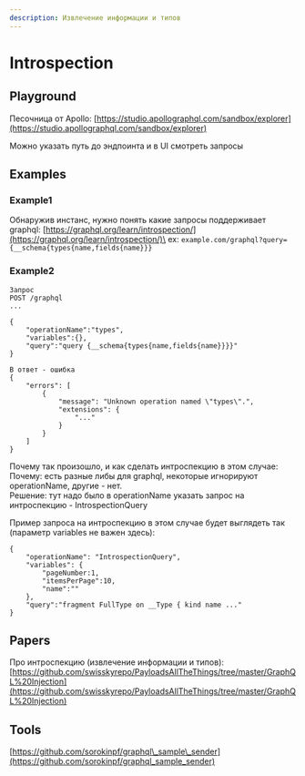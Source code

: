 ```yaml
---
description: Извлечение информации и типов
---
```


# Introspection

## Playground

Песочница от Apollo: [https://studio.apollographql.com/sandbox/explorer](https://studio.apollographql.com/sandbox/explorer)

Можно указать путь до эндпоинта и в UI смотреть запросы

## Examples

### Example1

Обнаружив инстанс, нужно понять какие запросы поддерживает graphql: [https://graphql.org/learn/introspection/](https://graphql.org/learn/introspection/)\
ex: `example.com/graphql?query={__schema{types{name,fields{name}}}`

### Example2

```
Запрос
POST /graphql
...

{
    "operationName":"types",
    "variables":{},
    "query":"query {__schema{types{name,fields{name}}}}"
}

В ответ - ошибка
{
    "errors": [
        {
            "message": "Unknown operation named \"types\".",
            "extensions": {
                "..."
            }
        }
    ]
}
```

Почему так произошло, и как сделать интроспекцию в этом случае:\
Почему: есть разные либы для graphql, некоторые игнорируют operationName, другие - нет.\
Решение: тут надо было в operationName указать запрос на интроспекцию - IntrospectionQuery

Пример запроса на интроспекцию в этом случае будет выглядеть так (параметр variables не важен здесь):

```
{
    "operationName": "IntrospectionQuery",
    "variables": {
        "pageNumber:1,
        "itemsPerPage":10,
        "name":""
    },
    "query":"fragment FullType on __Type { kind name ..."
}
```

## Papers

Про интроспекцию (извлечение информации и типов): [https://github.com/swisskyrepo/PayloadsAllTheThings/tree/master/GraphQL%20Injection](https://github.com/swisskyrepo/PayloadsAllTheThings/tree/master/GraphQL%20Injection)

## Tools

[https://github.com/sorokinpf/graphql\_sample\_sender](https://github.com/sorokinpf/graphql_sample_sender)
